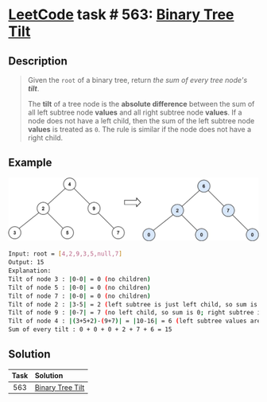 # [LeetCode][leetcode] task # 563: [Binary Tree Tilt][task]

Description
-----------

> Given the `root` of a binary tree, return _the sum of every tree node's **tilt**_.
> 
> The **tilt** of a tree node is the **absolute difference** between the sum
> of all left subtree node **values** and all right subtree node **values**.
> If a node does not have a left child, then the sum of the left subtree node **values** is treated as `0`.
> The rule is similar if the node does not have a right child.

 Example
-------

![tree.png](image/tree.png)

```sh
Input: root = [4,2,9,3,5,null,7]
Output: 15
Explanation: 
Tilt of node 3 : |0-0| = 0 (no children)
Tilt of node 5 : |0-0| = 0 (no children)
Tilt of node 7 : |0-0| = 0 (no children)
Tilt of node 2 : |3-5| = 2 (left subtree is just left child, so sum is 3; right subtree is just right child, so sum is 5)
Tilt of node 9 : |0-7| = 7 (no left child, so sum is 0; right subtree is just right child, so sum is 7)
Tilt of node 4 : |(3+5+2)-(9+7)| = |10-16| = 6 (left subtree values are 3, 5, and 2, which sums to 10; right subtree values are 9 and 7, which sums to 16)
Sum of every tilt : 0 + 0 + 0 + 2 + 7 + 6 = 15
```

Solution
--------

| Task | Solution                     |
|:----:|:-----------------------------|
| 563  | [Binary Tree Tilt][solution] |


[leetcode]: <http://leetcode.com/>
[task]: <https://leetcode.com/problems/diameter-of-binary-tree/>
[solution]: <https://github.com/wellaxis/witalis-jkit/blob/main/module/tasks/src/main/java/com/witalis/jkit/tasks/core/task/leetcode/h6/p563/option/Practice.java>
